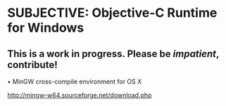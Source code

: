 SUBJECTIVE: Objective-C Runtime for Windows
============================================


This is a work in progress. Please be *impatient*, contribute!
----------------------------------------------------------------------

• MinGW cross-compile environment for OS X

http://mingw-w64.sourceforge.net/download.php

